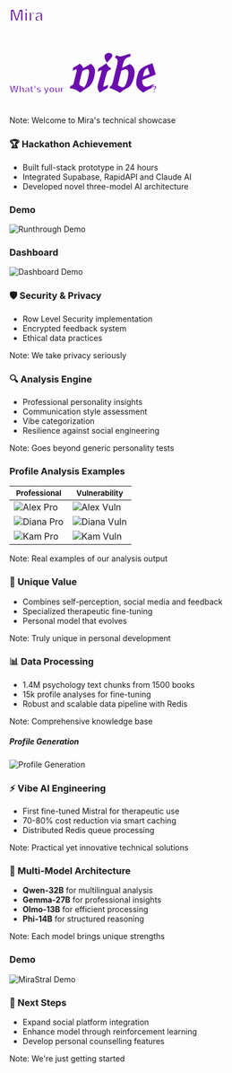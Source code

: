 <!-- .slide: data-background="assets/mira-bg.png" data-background-size="cover" -->

<h1 style="color: #6a0dad; -webkit-text-stroke: 2px white; text-stroke: 2px white;">Mira</h1>

<h3 style="color: #6a0dad; -webkit-text-stroke: 1px white; text-stroke: 1px white;">What's your <span style="font-style: italic; font-size: 100px;">𝔳𝔦𝔟𝔢</span>?</h3>

Note: Welcome to Mira's technical showcase


<!-- .slide: data-background-gradient="linear-gradient(135deg, #6a0dad,rgb(186, 143, 203),rgb(134, 104, 148))" -->

### 🏆 Hackathon Achievement
- Built full-stack prototype in 24 hours
- Integrated Supabase, RapidAPI and Claude AI
- Developed novel three-model AI architecture


<!-- .slide: data-background-gradient="linear-gradient(135deg, #6a0dad,rgb(186, 143, 203),rgb(134, 104, 148))" -->

### Demo
![Runthrough Demo](assets/runthrough-interface-.gif)


<!-- .slide: data-background-gradient="linear-gradient(135deg, #6a0dad,rgb(186, 143, 203),rgb(134, 104, 148))" -->

### Dashboard
![Dashboard Demo](assets/dashboard.png)


<!-- .slide: data-background-gradient="linear-gradient(135deg, #6a0dad,rgb(186, 143, 203),rgb(134, 104, 148))" -->

### 🛡️ Security & Privacy
- Row Level Security implementation
- Encrypted feedback system
- Ethical data practices

Note: We take privacy seriously


<!-- .slide: data-background-gradient="linear-gradient(135deg, #6a0dad,rgb(186, 143, 203),rgb(134, 104, 148))" -->

### 🔍 Analysis Engine
- Professional personality insights
- Communication style assessment
- Vibe categorization
- Resilience against social engineering

Note: Goes beyond generic personality tests


<!-- .slide: data-background-gradient="linear-gradient(135deg, #6a0dad,rgb(186, 143, 203),rgb(134, 104, 148))" -->

### Profile Analysis Examples
| <small>Professional</small> | <small>Vulnerability</small> |
|--------------|---------------|
| ![Alex Pro](assets/Alex-pro.png) | ![Alex Vuln](assets/Alex-vulnerability.png) |
| ![Diana Pro](assets/Diana-pro.png) | ![Diana Vuln](assets/Diana-vulnerability.png) |
| ![Kam Pro](assets/Kam-pro.png) | ![Kam Vuln](assets/Kam-vulnerability.png) |

Note: Real examples of our analysis output


<!-- .slide: data-background-gradient="linear-gradient(135deg, #6a0dad,rgb(186, 143, 203),rgb(134, 104, 148))" -->

### 🌟 Unique Value
- Combines self-perception, social media and feedback
- Specialized therapeutic fine-tuning
- Personal model that evolves

Note: Truly unique in personal development


<!-- .slide: data-background-gradient="linear-gradient(135deg, #6a0dad,rgb(186, 143, 203),rgb(134, 104, 148))" -->

### 📊 Data Processing
- 1.4M psychology text chunks from 1500 books
- 15k profile analyses for fine-tuning
- Robust and scalable data pipeline with Redis

Note: Comprehensive knowledge base


<!-- .slide: data-background-gradient="linear-gradient(135deg, #6a0dad,rgb(186, 143, 203),rgb(134, 104, 148))" -->

##### Profile Generation
![Profile Generation](assets/profile_gen.png)


<!-- .slide: data-background-gradient="linear-gradient(135deg, #6a0dad,rgb(186, 143, 203),rgb(134, 104, 148))" -->

### ⚡ Vibe AI Engineering
- First fine-tuned Mistral for therapeutic use
- 70-80% cost reduction via smart caching
- Distributed Redis queue processing

Note: Practical yet innovative technical solutions


<!-- .slide: data-background-gradient="linear-gradient(135deg, #6a0dad,rgb(186, 143, 203),rgb(134, 104, 148))" -->

### 🤖 Multi-Model Architecture
- **Qwen-32B** for multilingual analysis
- **Gemma-27B** for professional insights
- **Olmo-13B** for efficient processing
- **Phi-14B** for structured reasoning

Note: Each model brings unique strengths


<!-- .slide: data-background-gradient="linear-gradient(135deg, #6a0dad,rgb(186, 143, 203),rgb(134, 104, 148))" -->

### Demo
![MiraStral Demo](assets/mirastral.gif)


<!-- .slide: data-background-gradient="linear-gradient(135deg, #6a0dad,rgb(186, 143, 203),rgb(134, 104, 148))" -->

### 🎯 Next Steps
- Expand social platform integration
- Enhance model through reinforcement learning
- Develop personal counselling features

Note: We're just getting started